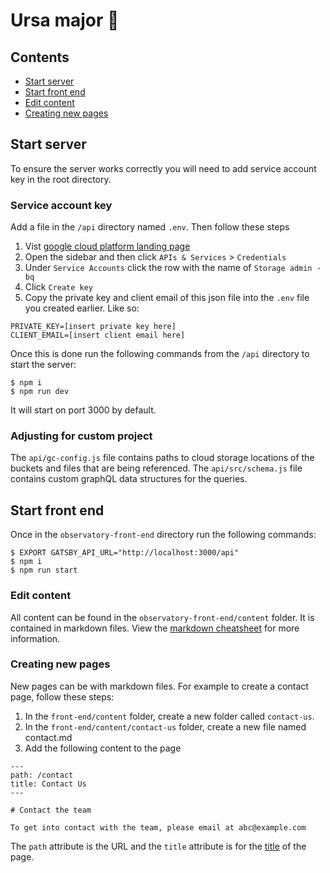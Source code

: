# Ursa major 🚀

## Contents

- [Start server](#start-server)
- [Start front end](#start-front-end)
- [Edit content](#edit-content)
- [Creating new pages](#creating-new-pages)

## Start server

To ensure the server works correctly you will need to add service account key in the root directory.

### Service account key

Add a file in the `/api` directory named `.env`. Then follow these steps

1. Vist [google cloud platform landing page](https://console.cloud.google.com/)
2. Open the sidebar and then click `APIs & Services` > `Credentials`
3. Under `Service Accounts` click the row with the name of `Storage admin -bq`
4. Click `Create key`
5. Copy the private key and client email of this json file into the `.env` file you created earlier. Like so:

```
PRIVATE_KEY=[insert private key here]
CLIENT_EMAIL=[insert client email here]
```

Once this is done run the following commands from the `/api` directory to start the server:

```
$ npm i
$ npm run dev
```

It will start on port 3000 by default.

### Adjusting for custom project

The `api/gc-config.js` file contains paths to cloud storage locations of the buckets and files that are being referenced.
The `api/src/schema.js` file contains custom graphQL data structures for the queries.

## Start front end

Once in the `observatory-front-end` directory run the following commands:

```
$ EXPORT GATSBY_API_URL="http://localhost:3000/api"
$ npm i
$ npm run start
```

### Edit content

All content can be found in the `observatory-front-end/content` folder. It is contained in markdown files. View the [markdown cheatsheet](https://github.com/adam-p/markdown-here/wiki/Markdown-Cheatsheet) for more information.

### Creating new pages

New pages can be with markdown files. For example to create a contact page, follow these steps:

1. In the `front-end/content` folder, create a new folder called `contact-us`.
2. In the `front-end/content/contact-us` folder, create a new file named contact.md
3. Add the following content to the page

```
---
path: /contact
title: Contact Us
---

# Contact the team

To get into contact with the team, please email at abc@example.com
```

The `path` attribute is the URL and the `title` attribute is for the [title](https://www.w3schools.com/tags/tag_title.asp) of the page.
